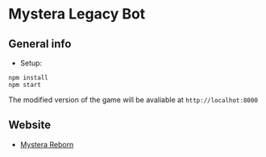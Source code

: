 # Mystera Legacy Bot

## General info

- Setup:

```
npm install
npm start
```

The modified version of the game will be avaliable at `http://localhot:8000`

## Website

- [Mystera Reborn](http://mystera-reborn.herokuapp.com)
